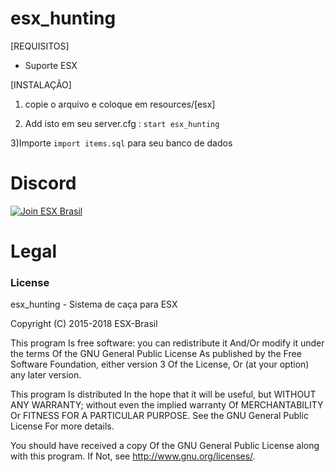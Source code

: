 # esx_hunting

[REQUISITOS]

* Suporte ESX

[INSTALAÇÃO]

1) copie o arquivo e coloque em resources/[esx]

2) Add isto em seu server.cfg :
``start esx_hunting``

3)Importe ``import items.sql`` para seu banco de dados

# Discord

[![Join ESX Brasil](https://discordapp.com/api/guilds/432980396070666250/embed.png?style=banner2)](https://discord.gg/8zGbh3T)


# Legal
### License
esx_hunting - Sistema de caça para ESX

Copyright (C) 2015-2018 ESX-Brasil

This program Is free software: you can redistribute it And/Or modify it under the terms Of the GNU General Public License As published by the Free Software Foundation, either version 3 Of the License, Or (at your option) any later version.

This program Is distributed In the hope that it will be useful, but WITHOUT ANY WARRANTY; without even the implied warranty Of MERCHANTABILITY Or FITNESS FOR A PARTICULAR PURPOSE. See the GNU General Public License For more details.

You should have received a copy Of the GNU General Public License along with this program. If Not, see http://www.gnu.org/licenses/.
